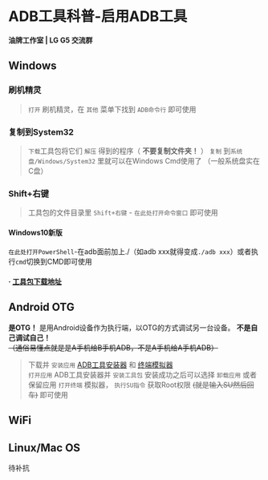 # ADB工具科普-启用ADB工具 <br />
 **油牌工作室 | LG G5 交流群** 
## Windows
### 刷机精灵
> `打开` 刷机精灵，在 `其他` 菜单下找到 `ADB命令行` 即可使用  <br />

### 复制到System32
> `下载`工具包将它们 `解压` 得到的程序（ **不要复制文件夹！** ） `复制` 到`系统盘/Windows/System32` 里就可以在Windows Cmd使用了 （一般系统盘实在C盘） <br />

### Shift+右键
> 工具包的文件目录里 `Shift+右键` - `在此处打开命令窗口` 即可使用 <br />
#### Windows10新版
 `在此处打开PowerShell`-在adb面前加上./（如adb xxx就得变成`./adb xxx`）或者执行`cmd`切换到CMD即可使用

#### · [工具包下载地址](http://www.wmzhe.com/soft-39913.html)
## Android OTG
 **是OTG！** 是用Android设备作为执行端，以OTG的方式调试另一台设备。 **不是自己调试自己！** ~~（通俗易懂点就是是A手机给B手机ADB，不是A手机给A手机ADB）~~ 
>  下载并 `安装应用` [ADB工具安装器](https://www.coolapk.com/apk/crixec.adbtoolkitsinstall) 和 [终端模拟器](http://app.mi.com/details?id=jackpal.androidterm)  <br />
> `打开应用` ADB工具安装器并 `安装工具包` 安装成功之后可以选择 `卸载应用` 或者保留应用
> `打开终端` 模拟器， `执行SU指令` 获取Root权限 ~~(就是输入SU然后回车)~~ 即可使用

## WiFi

## Linux/Mac OS
待补抗
